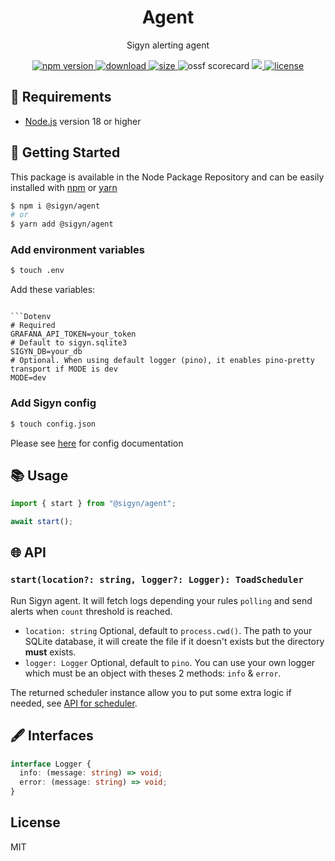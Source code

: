 <p align="center"><h1 align="center">
  Agent
</h1></p>

<p align="center">
  Sigyn alerting agent
</p>

<p align="center">
  <a href="https://github.com/MyUnisoft/sigyn/src/agent">
    <img src="https://img.shields.io/github/package-json/v/sigyn/agent?style=for-the-badge" alt="npm version">
  </a>
   <a href="https://github.com/MyUnisoft/sigyn/tree/main/src/agent">
    <img src="https://img.shields.io/npm/dw/@sigyn/discord?style=for-the-badge" alt="download">
  </a>
  <a href="https://github.com/MyUnisoft/sigyn/src/agent">
    <img src="https://img.shields.io/bundlephobia/min/@sigyn/agent?style=for-the-badge" alt="size">
  </a>
    <img src="https://api.securityscorecards.dev/projects/github.com/MyUnisoft/sigyn/badge?style=for-the-badge" alt="ossf scorecard">
  </a>
  <a href="https://github.com/MyUnisoft/sigyn/tree/main/src/agent">
    <img src="https://img.shields.io/github/actions/workflow/status/MyUnisoft/sigyn/agent.yml?style=for-the-badge">
  </a>
  <a href="https://github.com/MyUnisoft/sigyn/tree/main/src/LICENSE">
    <img src="https://img.shields.io/github/license/MyUnisoft/sigyn?style=for-the-badge" alt="license">
  </a>
</p>

## 🚧 Requirements

- [Node.js](https://nodejs.org/en/) version 18 or higher

## 🚀 Getting Started

This package is available in the Node Package Repository and can be easily installed with [npm](https://doc.npmjs.com/getting-started/what-is-npm) or [yarn](https://yarnpkg.com)

```bash
$ npm i @sigyn/agent
# or
$ yarn add @sigyn/agent
```

### Add environment variables

```bash
$ touch .env
```

Add these variables:
```

```Dotenv
# Required
GRAFANA_API_TOKEN=your_token
# Default to sigyn.sqlite3
SIGYN_DB=your_db
# Optional. When using default logger (pino), it enables pino-pretty transport if MODE is dev 
MODE=dev
```

### Add Sigyn config

```bash
$ touch config.json
```

Please see [here](../config/README.md#example-configuration) for config documentation

## 📚 Usage

```ts
import { start } from "@sigyn/agent";

await start();
```

## 🌐 API

### `start(location?: string, logger?: Logger): ToadScheduler`

Run Sigyn agent. It will fetch logs depending your rules `polling` and send alerts when `count` threshold is reached.

- `location: string` Optional, default to `process.cwd()`. The path to your SQLite database, it will create the file if it doesn't exists but the directory **must** exists.
- `logger: Logger` Optional, default to `pino`. You can use your own logger which must be an object with theses 2 methods: `info` & `error`.

The returned scheduler instance allow you to put some extra logic if needed, see [API for scheduler](https://github.com/kibertoad/toad-scheduler/blob/main/README.md#api-for-scheduler).

## 🖋️ Interfaces

```ts
interface Logger {
  info: (message: string) => void;
  error: (message: string) => void;
}
```

## License
MIT
